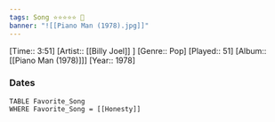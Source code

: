 ```yaml
---
tags: Song ⭐⭐⭐⭐⭐ 💛
banner: "![[Piano Man (1978).jpg]]"
---
```

[Time:: 3:51]
[Artist:: [[Billy Joel]] ]
[Genre:: Pop]
[Played:: 51]
[Album:: [[Piano Man (1978)]]]
[Year:: 1978]
### Dates
````dataview
TABLE Favorite_Song
WHERE Favorite_Song = [[Honesty]]
````
